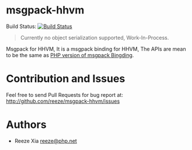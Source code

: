 msgpack-hhvm
============

Build Status: [![Build Status](https://secure.travis-ci.org/reeze/msgpack-hhvm.png)](http://travis-ci.org/reeze/msgpack-hhvm)


> Currently no object serialization supported, Work-In-Process.

Msgpack for HHVM, It is a msgpack binding for HHVM, The APIs are mean to
be the same as [PHP version of msgpack Bingding](https://github.com/msgpack/msgpack-php).

# Contribution and  Issues

Feel free to send Pull Requests for bug report at: <http://github.com/reeze/msgpack-hhvm/issues>

# Authors

- Reeze Xia <reeze@php.net>
